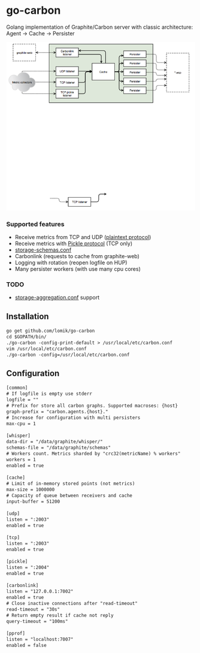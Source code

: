 go-carbon
============

Golang implementation of Graphite/Carbon server with classic architecture: Agent -> Cache -> Persister


![Architecture](carbon.png)

### Supported features
* Receive metrics from TCP and UDP ([plaintext protocol](http://graphite.readthedocs.org/en/latest/feeding-carbon.html#the-plaintext-protocol))
* Receive metrics with [Pickle protocol](http://graphite.readthedocs.org/en/latest/feeding-carbon.html#the-pickle-protocol) (TCP only)
* [storage-schemas.conf](http://graphite.readthedocs.org/en/latest/config-carbon.html#storage-schemas-conf)
* Carbonlink (requests to cache from graphite-web)
* Logging with rotation (reopen logfile on HUP)
* Many persister workers (with use many cpu cores)


### TODO
* [storage-aggregation.conf](http://graphite.readthedocs.org/en/latest/config-carbon.html#storage-aggregation-conf) support


## Installation
```
go get github.com/lomik/go-carbon
cd $GOPATH/bin/
./go-carbon -config-print-default > /usr/local/etc/carbon.conf
vim /usr/local/etc/carbon.conf
./go-carbon -config=/usr/local/etc/carbon.conf
```

## Configuration
```
[common]
# If logfile is empty use stderr
logfile = ""
# Prefix for store all carbon graphs. Supported macroses: {host}
graph-prefix = "carbon.agents.{host}."
# Increase for configuration with multi persisters
max-cpu = 1

[whisper]
data-dir = "/data/graphite/whisper/"
schemas-file = "/data/graphite/schemas"
# Workers count. Metrics sharded by "crc32(metricName) % workers"
workers = 1
enabled = true

[cache]
# Limit of in-memory stored points (not metrics)
max-size = 1000000
# Capacity of queue between receivers and cache
input-buffer = 51200

[udp]
listen = ":2003"
enabled = true

[tcp]
listen = ":2003"
enabled = true

[pickle]
listen = ":2004"
enabled = true

[carbonlink]
listen = "127.0.0.1:7002"
enabled = true
# Close inactive connections after "read-timeout"
read-timeout = "30s"
# Return empty result if cache not reply
query-timeout = "100ms"

[pprof]
listen = "localhost:7007"
enabled = false
```

